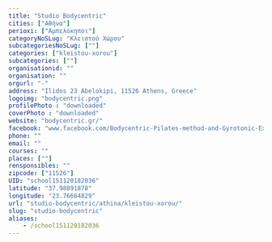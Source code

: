 ```yaml
---
title: "Studio Bodycentric"
cities: ["Αθήνα"]
perioxi: ["Αμπελόκηποι"]
categoryNoSLug: "Κλειστού Χώρου"
subcategoriesNoSLug: [""]
categories: ["kleistou-xorou"]
subcategories: [""]
organisationid: ""
organisation: ""
orgurl: "-"
address: "Ilidos 23 Abelokipi, 11526 Athens, Greece"
logoimg: "bodycentric.png"
profilePhoto : "downloaded"
coverPhoto : "downloaded"
website: "bodycentric.gr/"
facebook: "www.facebook.com/Bodycentric-Pilates-method-and-Gyrotonic-Expansion-System/108501812555765"
phone: ""
email: ""
courses: ""
places: [""]
rensponsibles: ""
zipcode: ["11526"]
UID: "school151120182036"
latitude: "37.98891878"
longitude: "23.76664829"
url: "studio-bodycentric/athina/kleistou-xorou/"
slug: "studio-bodycentric"
aliases:
    - /school151120182036
---
```





